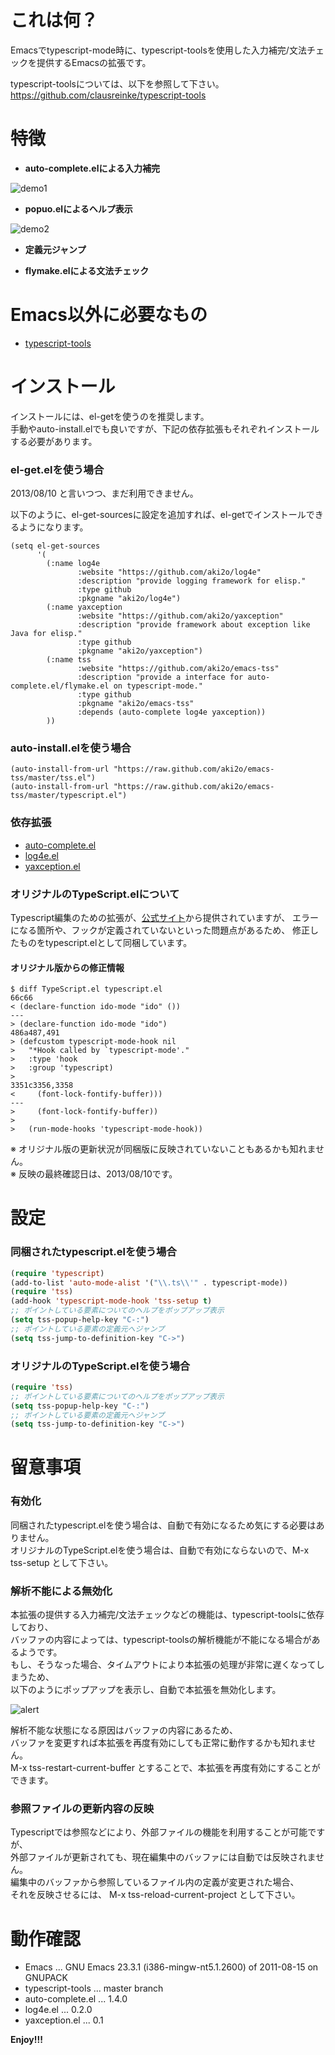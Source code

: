 これは何？
==========

Emacsでtypescript-mode時に、typescript-toolsを使用した入力補完/文法チェックを提供するEmacsの拡張です。

typescript-toolsについては、以下を参照して下さい。  
https://github.com/clausreinke/typescript-tools


特徴
====

* **auto-complete.elによる入力補完**

![demo1](image/demo1.png)

* **popuo.elによるヘルプ表示**

![demo2](image/demo2.png)

* **定義元ジャンプ**

* **flymake.elによる文法チェック**


Emacs以外に必要なもの
=====================

* [typescript-tools](https://github.com/clausreinke/typescript-tools)


インストール
============

インストールには、el-getを使うのを推奨します。  
手動やauto-install.elでも良いですが、下記の依存拡張もそれぞれインストールする必要があります。

### el-get.elを使う場合

2013/08/10 と言いつつ、まだ利用できません。

以下のように、el-get-sourcesに設定を追加すれば、el-getでインストールできるようになります。

    (setq el-get-sources
          '(
            (:name log4e
                   :website "https://github.com/aki2o/log4e"
                   :description "provide logging framework for elisp."
                   :type github
                   :pkgname "aki2o/log4e")
            (:name yaxception
                   :website "https://github.com/aki2o/yaxception"
                   :description "provide framework about exception like Java for elisp."
                   :type github
                   :pkgname "aki2o/yaxception")
            (:name tss
                   :website "https://github.com/aki2o/emacs-tss"
                   :description "provide a interface for auto-complete.el/flymake.el on typescript-mode."
                   :type github
                   :pkgname "aki2o/emacs-tss"
                   :depends (auto-complete log4e yaxception))
            ))

### auto-install.elを使う場合

    (auto-install-from-url "https://raw.github.com/aki2o/emacs-tss/master/tss.el")
    (auto-install-from-url "https://raw.github.com/aki2o/emacs-tss/master/typescript.el")

### 依存拡張

* [auto-complete.el](https://github.com/auto-complete/auto-complete)
* [log4e.el](https://github.com/aki2o/log4e)
* [yaxception.el](https://github.com/aki2o/yaxception)

### オリジナルのTypeScript.elについて

Typescript編集のための拡張が、[公式サイト](http://www.typescriptlang.org/)から提供されていますが、
エラーになる箇所や、フックが定義されていないといった問題点があるため、
修正したものをtypescript.elとして同梱しています。

#### オリジナル版からの修正情報

    $ diff TypeScript.el typescript.el
    66c66
    < (declare-function ido-mode "ido" ())
    ---
    > (declare-function ido-mode "ido")
    486a487,491
    > (defcustom typescript-mode-hook nil
    >   "*Hook called by `typescript-mode'."
    >   :type 'hook
    >   :group 'typescript)
    > 
    3351c3356,3358
    <     (font-lock-fontify-buffer)))
    ---
    >     (font-lock-fontify-buffer))
    > 
    >   (run-mode-hooks 'typescript-mode-hook))

※ オリジナル版の更新状況が同梱版に反映されていないこともあるかも知れません。  
※ 反映の最終確認日は、2013/08/10です。  


設定
====

### 同梱されたtypescript.elを使う場合

```lisp
(require 'typescript)
(add-to-list 'auto-mode-alist '("\\.ts\\'" . typescript-mode))
(require 'tss)
(add-hook 'typescript-mode-hook 'tss-setup t)
;; ポイントしている要素についてのヘルプをポップアップ表示
(setq tss-popup-help-key "C-:")
;; ポイントしている要素の定義元へジャンプ
(setq tss-jump-to-definition-key "C->")
```

### オリジナルのTypeScript.elを使う場合

```lisp
(require 'tss)
;; ポイントしている要素についてのヘルプをポップアップ表示
(setq tss-popup-help-key "C-:")
;; ポイントしている要素の定義元へジャンプ
(setq tss-jump-to-definition-key "C->")
```


留意事項
========

### 有効化

同梱されたtypescript.elを使う場合は、自動で有効になるため気にする必要はありません。  
オリジナルのTypeScript.elを使う場合は、自動で有効にならないので、M-x tss-setup として下さい。

### 解析不能による無効化

本拡張の提供する入力補完/文法チェックなどの機能は、typescript-toolsに依存しており、  
バッファの内容によっては、typescript-toolsの解析機能が不能になる場合があるようです。  
もし、そうなった場合、タイムアウトにより本拡張の処理が非常に遅くなってしまうため、  
以下のようにポップアップを表示し、自動で本拡張を無効化します。

![alert](image/alert.png)

解析不能な状態になる原因はバッファの内容にあるため、  
バッファを変更すれば本拡張を再度有効にしても正常に動作するかも知れません。  
M-x tss-restart-current-buffer とすることで、本拡張を再度有効にすることができます。

### 参照ファイルの更新内容の反映

Typescriptでは参照などにより、外部ファイルの機能を利用することが可能ですが、  
外部ファイルが更新されても、現在編集中のバッファには自動では反映されません。  
編集中のバッファから参照しているファイル内の定義が変更された場合、  
それを反映させるには、 M-x tss-reload-current-project として下さい。


動作確認
========

* Emacs ... GNU Emacs 23.3.1 (i386-mingw-nt5.1.2600) of 2011-08-15 on GNUPACK
* typescript-tools ... master branch
* auto-complete.el ... 1.4.0
* log4e.el ... 0.2.0
* yaxception.el ... 0.1


**Enjoy!!!**

